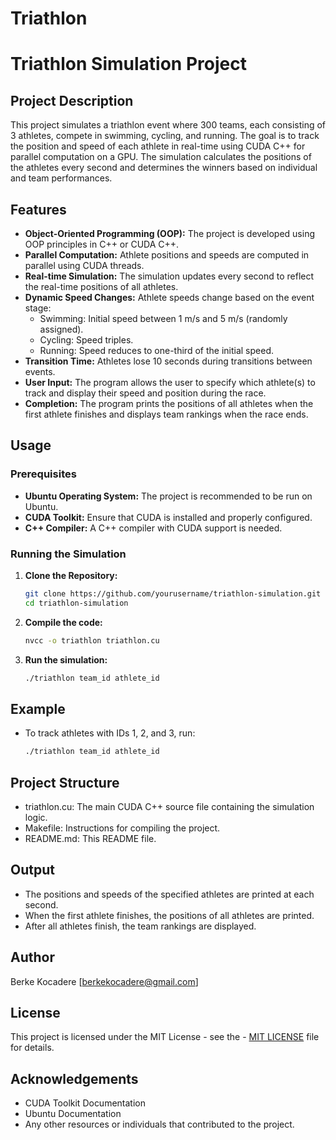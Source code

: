 # Triathlon
# Triathlon Simulation Project

## Project Description

This project simulates a triathlon event where 300 teams, each consisting of 3 athletes, compete in swimming, cycling, and running. The goal is to track the position and speed of each athlete in real-time using CUDA C++ for parallel computation on a GPU. The simulation calculates the positions of the athletes every second and determines the winners based on individual and team performances.

## Features

- **Object-Oriented Programming (OOP):** The project is developed using OOP principles in C++ or CUDA C++.
- **Parallel Computation:** Athlete positions and speeds are computed in parallel using CUDA threads.
- **Real-time Simulation:** The simulation updates every second to reflect the real-time positions of all athletes.
- **Dynamic Speed Changes:** Athlete speeds change based on the event stage:
  - Swimming: Initial speed between 1 m/s and 5 m/s (randomly assigned).
  - Cycling: Speed triples.
  - Running: Speed reduces to one-third of the initial speed.
- **Transition Time:** Athletes lose 10 seconds during transitions between events.
- **User Input:** The program allows the user to specify which athlete(s) to track and display their speed and position during the race.
- **Completion:** The program prints the positions of all athletes when the first athlete finishes and displays team rankings when the race ends.

## Usage

### Prerequisites

- **Ubuntu Operating System:** The project is recommended to be run on Ubuntu.
- **CUDA Toolkit:** Ensure that CUDA is installed and properly configured.
- **C++ Compiler:** A C++ compiler with CUDA support is needed.

### Running the Simulation

1. **Clone the Repository:**
   ```bash
   git clone https://github.com/yourusername/triathlon-simulation.git
   cd triathlon-simulation
2. **Compile the code:**
   ```bash
   nvcc -o triathlon triathlon.cu
3. **Run the simulation:**
   ```bash
   ./triathlon team_id athlete_id

## Example
- To track athletes with IDs 1, 2, and 3, run:
   ```bash
   ./triathlon team_id athlete_id

## Project Structure
- triathlon.cu: The main CUDA C++ source file containing the simulation logic.
- Makefile: Instructions for compiling the project.
- README.md: This README file.

## Output
- The positions and speeds of the specified athletes are printed at each second.
- When the first athlete finishes, the positions of all athletes are printed.
- After all athletes finish, the team rankings are displayed.

## Author
Berke Kocadere [berkekocadere@gmail.com]

## License
This project is licensed under the MIT License - see the - [MIT LICENSE](./LICENSE.txt) file for details.

## Acknowledgements
- CUDA Toolkit Documentation
- Ubuntu Documentation
- Any other resources or individuals that contributed to the project.
